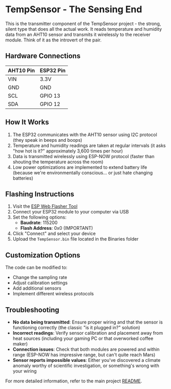 # TempSensor - The Sensing End

This is the transmitter component of the TempSensor project - the strong, silent type that does all the actual work. It reads temperature and humidity data from an AHT10 sensor and transmits it wirelessly to the receiver module. Think of it as the introvert of the pair.

## Hardware Connections

| AHT10 Pin | ESP32 Pin |
|-----------|-----------|
| VIN | 3.3V |
| GND | GND |
| SCL | GPIO 13 |
| SDA | GPIO 12 |

## How It Works

1. The ESP32 communicates with the AHT10 sensor using I2C protocol (they speak in beeps and boops)
2. Temperature and humidity readings are taken at regular intervals (it asks "how hot is it?" approximately 3,600 times per hour)
3. Data is transmitted wirelessly using ESP-NOW protocol (faster than shouting the temperature across the room)
4. Low power optimizations are implemented to extend battery life (because we're environmentally conscious... or just hate changing batteries)

## Flashing Instructions

1. Visit the [ESP Web Flasher Tool](https://espressif.github.io/esptool-js/)
2. Connect your ESP32 module to your computer via USB
3. Set the following options:
   - **Baudrate**: 115200
   - **Flash Address**: 0x0 (IMPORTANT)
4. Click "Connect" and select your device
5. Upload the `TempSensor.bin` file located in the Binaries folder

## Customization Options

The code can be modified to:
- Change the sampling rate
- Adjust calibration settings
- Add additional sensors
- Implement different wireless protocols

## Troubleshooting

- **No data being transmitted**: Ensure proper wiring and that the sensor is functioning correctly (the classic "is it plugged in?" solution)
- **Incorrect readings**: Verify sensor calibration and placement away from heat sources (including your gaming PC or that overworked coffee maker)
- **Connection issues**: Check that both modules are powered and within range (ESP-NOW has impressive range, but can't quite reach Mars)
- **Sensor reports impossible values**: Either you've discovered a climate anomaly worthy of scientific investigation, or something's wrong with your wiring

For more detailed information, refer to the main project [README](../README.md).